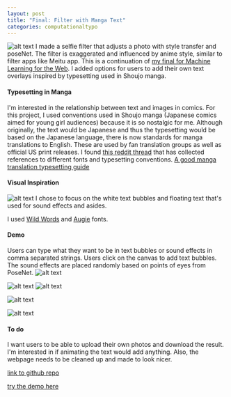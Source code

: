 ```yaml
---
layout: post
title: "Final: Filter with Manga Text"
categories: computationaltypo
---
```


![alt text](/images/computationtypo/final/withText.png)
I made a selfie filter that adjusts a photo with style transfer and poseNet. The filter is exaggerated and influenced by anime style, similar to filter apps like Meitu app.
This is a continuation of [my final for Machine Learning for the Web](http://blog.jzhong.today/mlforweb/Final-Anime-Filter/). I added options for users to add their own text overlays inspired by typesetting used in Shoujo manga.

#### Typesetting in Manga ####

I'm interested in the relationship between text and images in comics. For this project, I used conventions used in Shoujo manga (Japanese comics aimed for young girl audiences) because it is so nostalgic for me. Although originally, the text would be Japanese and thus the typesetting would be based on the Japanese language, there is now standards for manga translations to English. These are used by fan translation groups as well as official US print releases. I found [this reddit thread](https://www.reddit.com/r/manga/comments/60mi92/sl_typesetters_whats_your_font_template/) that has collected references to different fonts and typesetting conventions.
[A good manga translation typesetting guide](https://fallensyndicate.wordpress.com/typesetting-tutorial/)

#### Visual Inspiration ####

![alt text](/images/computationtypo/final/example.jpg)
I chose to focus on the white text bubbles and floating text that's used for sound effects and asides.

I used [Wild Words](http://fontsgeek.com/fonts/CC-Wild-Words-Roman) and [Augie](https://www.dafont.com/augie.font) fonts.

#### Demo ####

Users can type what they want to be in text bubbles or sound effects in comma separated strings. Users click on the canvas to add text bubbles. The sound effects are placed randomly based on points of eyes from PoseNet.
![alt text](/images/computationtypo/final/screenshot.png)

![alt text](/images/computationtypo/final/filtered.png)
![alt text](/images/computationtypo/final/withText.png)

![alt text](/images/computationtypo/final/withText2.png)

![alt text](/images/computationtypo/final/2peopleWithText.png)

#### To do ####
I want users to be able to upload their own photos and download the result.
I'm interested in if animating the text would add anything.
Also, the webpage needs to be cleaned up and made to look nicer.

[link to github repo](https://github.com/jirrian/anime_filter_with_text)

[try the demo here](http://blog.jzhong.today/anime_filter_with_text/)
